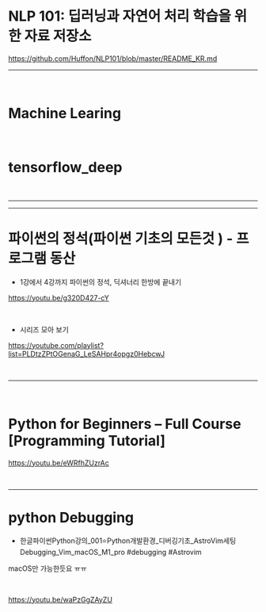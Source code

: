 # NLP 101: 딥러닝과 자연어 처리 학습을 위한 자료 저장소

https://github.com/Huffon/NLP101/blob/master/README_KR.md

<hr>

<br>


# Machine Learing 

<br>


# tensorflow_deep


<br>

<hr>

<hr>

# 파이썬의 정석(파이썬 기초의 모든것 ) - 프로그램 동산 

- 1강에서 4강까지 파이썬의 정석, 딕셔너리 한방에 끝내기

https://youtu.be/g320D427-cY

<br>

- 시리즈 모아 보기

https://youtube.com/playlist?list=PLDtzZPtOGenaG_LeSAHpr4opgz0HebcwJ

<br>

<hr>


<br>

# Python for Beginners – Full Course [Programming Tutorial]

https://youtu.be/eWRfhZUzrAc


<br>

<hr>

# python Debugging

- 한글파이썬Python강의_001⭐️Python개발환경_디버깅기초_AstroVim세팅Debugging_Vim_macOS_M1_pro #debugging #Astrovim


macOS만 가능한듯요 ㅠㅠ

<br>

https://youtu.be/waPzGgZAyZU

<br>


